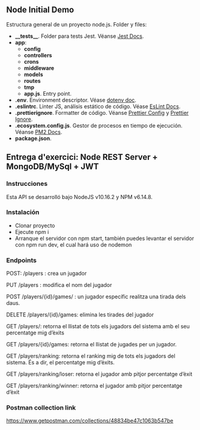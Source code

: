 

## Node Initial Demo

Estructura general de un proyecto node.js. Folder y files:

- <b>\_\_tests__</b>. Folder para tests Jest. Véanse [Jest Docs](https://jestjs.io/es-ES/docs/configuration).
- <b>app</b>:
    - <b>config</b>
    - <b>controllers</b>
    - <b>crons</b>
    - <b>middleware</b>
    - <b>models</b>
    - <b>routes</b>
    - <b>tmp</b>
    - <b>app.js</b>. Entry point.
- <b>.env</b>. Environment descriptor. Véase [dotenv doc](https://www.npmjs.com/package/dotenv).
- <b>.eslintrc</b>. Linter JS, análisis estático de código. Véase [EsLint Docs](https://eslint.org/docs/user-guide/configuring/configuration-files).
- <b>.prettierignore</b>. Formatter de código. Véanse [Prettier Config](https://prettier.io/docs/en/configuration.html) y [Prettier Ignore](https://prettier.io/docs/en/ignore.html).
- <b>.ecosystem.config.js</b>. Gestor de procesos en tiempo de ejecución. Véanse [PM2 Docs](https://pm2.keymetrics.io/).
- <b>package.json</b>.

## Entrega d'exercici: Node REST Server + MongoDB/MySql + JWT
### Instrucciones
Esta API se desarrolló bajo NodeJS v10.16.2 y NPM v6.14.8. 

### Instalación
- Clonar proyecto
- Ejecute npm i
- Arranque el servidor con npm start, también puedes levantar el servidor con npm run dev, el cual hará uso de nodemon

### Endpoints
POST: /players : crea un jugador

PUT /players : modifica el nom del jugador

POST /players/{id}/games/ : un jugador específic realitza una tirada dels daus.

DELETE /players/{id}/games: elimina les tirades del jugador

GET /players/: retorna el llistat de tots els jugadors del sistema amb el seu percentatge mig d’èxits

GET /players/{id}/games: retorna el llistat de jugades per un jugador.

GET /players/ranking: retorna el ranking mig de tots els jugadors del sistema. És a dir, el percentatge mig d’èxits.

GET /players/ranking/loser: retorna el jugador amb pitjor percentatge d’èxit

GET /players/ranking/winner: retorna el jugador amb pitjor percentatge d’èxit

### Postman collection link
https://www.getpostman.com/collections/48834be47c1063b547be
